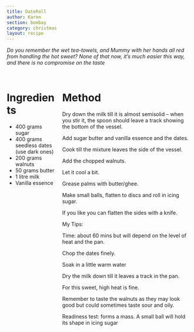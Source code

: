 ```yaml
---
title: DateRoll
author: Karen
section: bombay
category: christmas
layout: recipe
---
```

_Do you remember the wet tea-towels, and Mummy with her hands all red from handling the hot sweet? None of that now, it’s much easier this way, and there is no compromise on the taste_

<br>
<div class='columns'> <div class='column is-one-third p-3' markdown='1'>

# Ingredients

* 400 grams sugar
* 400 grams seedless dates (use dark ones)
* 200 grams walnuts
* 50 grams butter
* 1 litre milk
* Vanilla essence



</div> <div class='column is-two-thirds p-3' markdown='1'>

# Method

Dry down the milk till it is almost semisolid – when you stir it, the spoon should leave a track showing the bottom of the vessel.

Add sugar butter and vanilla essence and the dates.

Cook till the mixture leaves the side of the vessel.

Add the chopped walnuts.

Let it cool a bit.

Grease palms with butter/ghee.

Make small balls, flatten to discs and roll in icing sugar.

If you like you can flatten the sides with a knife.


My Tips:

Time: about 60 mins but will depend on the level of heat and the pan.

Chop the dates finely. 

Soak in a little warm water

Dry the milk down till it leaves a track in the pan. 

For this sweet, high heat is fine.

Remember to taste the walnuts as they may look good but could sometimes taste sour and oily.

Readiness test: forms a mass. A small ball will hold its shape in icing sugar


</div> </div>